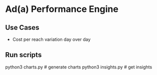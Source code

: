 # Ad(a) Performance Engine

## Use Cases

* Cost per reach variation day over day
  
## Run scripts

python3 charts.py # generate charts
python3 insights.py # get insights

